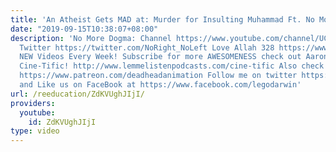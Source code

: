 ```yaml
---
title: 'An Atheist Gets MAD at: Murder for Insulting Muhammad Ft. No More Dogma'
date: "2019-09-15T10:38:07+08:00"
description: 'No More Dogma: Channel https://www.youtube.com/channel/UCINeoE-0pcNh-Q3MR-y5Z-w
  Twitter https://twitter.com/NoRight_NoLeft Love Allah 328 https://www.youtube.com/user/LoveAllah328
  NEW Videos Every Week! Subscribe for more AWESOMENESS check out Aaron''s podcast:
  Cine-Tific! http://www.lemmelistenpodcasts.com/cine-tific Also check us out on Patreon!:
  https://www.patreon.com/deadheadanimation Follow me on twitter https://twitter.com/professordarwin
  and Like us on FaceBook at https://www.facebook.com/legodarwin'
url: /reeducation/ZdKVUghJIjI/
providers:
  youtube:
    id: ZdKVUghJIjI
type: video
---
```

